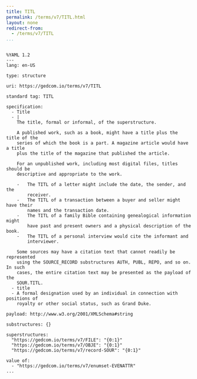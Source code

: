 ```yaml
---
title: TITL
permalink: /terms/v7/TITL.html
layout: none
redirect-from:
  - /terms/v7/TITL
...
```


```

%YAML 1.2
---
lang: en-US

type: structure

uri: https://gedcom.io/terms/v7/TITL

standard tag: TITL

specification:
  - Title
  - |
    The title, formal or informal, of the superstructure.
    
    A published work, such as a book, might have a title plus the title of the
    series of which the book is a part. A magazine article would have a title
    plus the title of the magazine that published the article.
    
    For an unpublished work, including most digital files, titles should be
    descriptive and appropriate to the work.
    
    -   The TITL of a letter might include the date, the sender, and the
        receiver.
    -   The TITL of a transaction between a buyer and seller might have their
        names and the transaction date.
    -   The TITL of a family Bible containing genealogical information might
        have past and present owners and a physical description of the book.
    -   The TITL of a personal interview would cite the informant and
        interviewer.
    
    Some sources may have a citation text that cannot readily be represented
    using the SOURCE_RECORD substructures AUTH, PUBL, REPO, and so on. In such
    cases, the entire citation text may be presented as the payload of the
    SOUR.TITL.
  - title
  - A formal designation used by an individual in connection with positions of
    royalty or other social status, such as Grand Duke.

payload: http://www.w3.org/2001/XMLSchema#string

substructures: {}

superstructures:
  "https://gedcom.io/terms/v7/FILE": "{0:1}"
  "https://gedcom.io/terms/v7/OBJE": "{0:1}"
  "https://gedcom.io/terms/v7/record-SOUR": "{0:1}"

value of:
  - "https://gedcom.io/terms/v7/enumset-EVENATTR"
...

```

